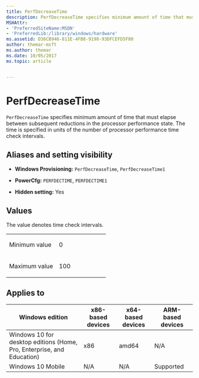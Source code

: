 ```yaml
---
title: PerfDecreaseTime
description: PerfDecreaseTime specifies minimum amount of time that must elapse between subsequent reductions in the processor performance state. The time is specified in units of the number of processor performance time check intervals.
MSHAttr:
- 'PreferredSiteName:MSDN'
- 'PreferredLib:/library/windows/hardware'
ms.assetid: D36CB946-811E-4FB8-9198-93DFCEFD5F80
author: themar-msft
ms.author: themar
ms.date: 10/05/2017
ms.topic: article


---
```


# PerfDecreaseTime


`PerfDecreaseTime` specifies minimum amount of time that must elapse between subsequent reductions in the processor performance state. The time is specified in units of the number of processor performance time check intervals.

## <span id="Aliases_and_setting_visibility"></span><span id="aliases_and_setting_visibility"></span><span id="ALIASES_AND_SETTING_VISIBILITY"></span>Aliases and setting visibility


-   **Windows Provisioning:** `PerfDecreaseTime`, `PerfDecreaseTime1`

-   **PowerCfg:** `PERFDECTIME`, `PERFDECTIME1`

-   **Hidden setting:** Yes

## <span id="Values"></span><span id="values"></span><span id="VALUES"></span>Values


The value denotes time check intervals.

<table>
<colgroup>
<col width="50%" />
<col width="50%" />
</colgroup>
<tbody>
<tr class="odd">
<td><p>Minimum value</p></td>
<td><p>0</p></td>
</tr>
<tr class="even">
<td><p>Maximum value</p></td>
<td><p>100</p></td>
</tr>
</tbody>
</table>

 

## <span id="Applies_to"></span><span id="applies_to"></span><span id="APPLIES_TO"></span>Applies to


| Windows edition                                                        | x86-based devices | x64-based devices | ARM-based devices |
|------------------------------------------------------------------------|-------------------|-------------------|-------------------|
| Windows 10 for desktop editions (Home, Pro, Enterprise, and Education) | x86               | amd64             | N/A               |
| Windows 10 Mobile                                                      | N/A               | N/A               | Supported         |
